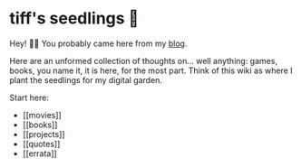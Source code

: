 # tiff's seedlings 🌱

Hey! 👋🏽 You probably came here from my [blog](https://tiffanywhite.blog).

Here are an unformed collection of thoughts on... well anything: games, books, you name it, it is here, for the most part. Think of this wiki as where I plant the seedlings for my digital garden.

Start here:

- [[movies]]
- [[books]]
- [[projects]]
- [[quotes]]
- [[errata]]